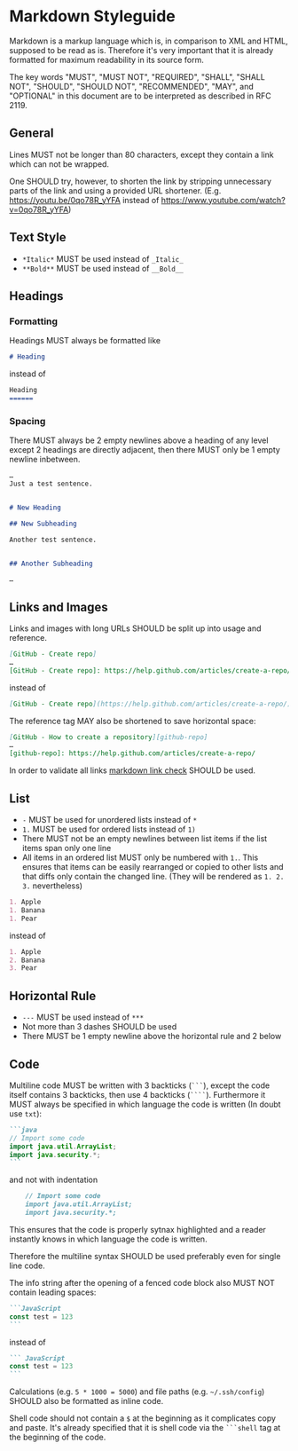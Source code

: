 # Markdown Styleguide

Markdown is a markup language which is, in comparison to XML and HTML,
supposed to be read as is.
Therefore it's very important that it is already formatted
for maximum readability in its source form.

The key words "MUST", "MUST NOT", "REQUIRED", "SHALL", "SHALL NOT",
"SHOULD", "SHOULD NOT", "RECOMMENDED", "MAY", and "OPTIONAL" in this document
are to be interpreted as described in RFC 2119.


## General

Lines MUST not be longer than 80 characters,
except they contain a link which can not be wrapped.

One SHOULD try, however, to shorten the link by stripping unnecessary parts
of the link and using a provided URL shortener.
(E.g. https://youtu.be/0qo78R_yYFA instead of
https://www.youtube.com/watch?v=0qo78R_yYFA)


## Text Style

- `*Italic*` MUST be used instead of `_Italic_`
- `**Bold**` MUST be used instead of `__Bold__`


## Headings

### Formatting

Headings MUST always be formatted like

```md
# Heading
```

instead of

```md
Heading
======
```


### Spacing

There MUST always be 2 empty newlines above a heading of any level
except 2 headings are directly adjacent,
then there MUST only be 1 empty newline inbetween.

```md
…
Just a test sentence.


# New Heading

## New Subheading

Another test sentence.


## Another Subheading

…
```


## Links and Images

Links and images with long URLs SHOULD be split up into usage and reference.

```md
[GitHub - Create repo]
…
[GitHub - Create repo]: https://help.github.com/articles/create-a-repo/
```

instead of

```md
[GitHub - Create repo](https://help.github.com/articles/create-a-repo/)
```

The reference tag MAY also be shortened to save horizontal space:

```md
[GitHub - How to create a repository][github-repo]
…
[github-repo]: https://help.github.com/articles/create-a-repo/
```

In order to validate all links [markdown link check] SHOULD be used.

[markdown link check]: https://github.com/tcort/markdown-link-check


## List

- `-` MUST be used for unordered lists instead of `*`
- `1.` MUST be used for ordered lists instead of `1)`
- There MUST not be an empty newlines between list items
  if the list items span only one line
- All items in an ordered list MUST only be numbered with `1.`.
  This ensures that items can be easily rearranged or copied to other lists
  and that diffs only contain the changed line.
  (They will be rendered as `1. 2. 3.` nevertheless)

```md
1. Apple
1. Banana
1. Pear
```

instead of

```md
1. Apple
2. Banana
3. Pear
```


## Horizontal Rule

- `---` MUST be used instead of `***`
- Not more than 3 dashes SHOULD be used
- There MUST be 1 empty newline above the horizontal rule and 2 below


## Code

Multiline code MUST be written with 3 backticks (`` ``` ``),
except the code itself contains 3 backticks, then use 4 backticks (`` ```` ``).
Furthermore it MUST always be specified in which language the code is written
(In doubt use `txt`):

````md
```java
// Import some code
import java.util.ArrayList;
import java.security.*;
```
````

and not with indentation

```md
    // Import some code
    import java.util.ArrayList;
    import java.security.*;
```

This ensures that the code is properly sytnax highlighted and a reader
instantly knows in which language the code is written.

Therefore the multiline syntax SHOULD be used preferably
even for single line code.


The info string after the opening of a fenced code block
also MUST NOT contain leading spaces:

````md
```JavaScript
const test = 123
```
````

instead of

````md
``` JavaScript
const test = 123
```
````


Calculations (e.g. `5 * 1000 = 5000`) and file paths (e.g. `~/.ssh/config`)
SHOULD also be formatted as inline code.

Shell code should not contain a `$` at the beginning
as it complicates copy and paste.
It's already specified that it is shell code via the `` ```shell `` tag
at the beginning of the code.
